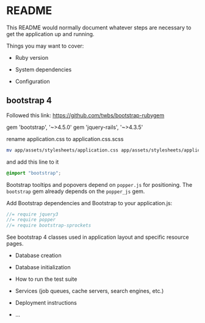 # README

This README would normally document whatever steps are necessary to get the
application up and running.

Things you may want to cover:

* Ruby version

* System dependencies

* Configuration

## bootstrap 4

Followed this link: https://github.com/twbs/bootstrap-rubygem

gem 'bootstrap', '~>4.5.0'
gem 'jquery-rails', '~>4.3.5'

rename application.css to application.css.scss
```bash
mv app/assets/stylesheets/application.css app/assets/stylesheets/application.scss
```

and add this line to it
```scss
@import "bootstrap";
```

Bootstrap tooltips and popovers depend on `popper.js` for positioning. 
The `bootstrap` gem already depends on the `popper_js` gem.

Add Bootstrap dependencies and Bootstrap to your application.js:
```javascript
//= require jquery3
//= require popper
//= require bootstrap-sprockets
```

See bootstrap 4 classes used in application layout and specific resource pages.


* Database creation

* Database initialization

* How to run the test suite

* Services (job queues, cache servers, search engines, etc.)

* Deployment instructions

* ...
